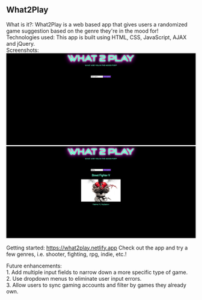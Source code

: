 What2Play
---------

What is it?: What2Play is a web based app that gives users a randomized game suggestion based on the genre they're in the mood for!<br>
Technologies used: This app is built using HTML, CSS, JavaScript, AJAX and jQuery.<br>
Screenshots: 
<img src="./What2Play.png">
<img src="./What2Play2.png">


Getting started: https://what2play.netlify.app
Check out the app and try a few genres, i.e. shooter, fighting, rpg, indie, etc.!

Future enhancements: <br>
                     1. Add multiple input fields to narrow down a more specific type of game. <br>
                     2. Use dropdown menus to eliminate user input errors.<br>
                     3. Allow users to sync gaming accounts and filter by games they already own.
